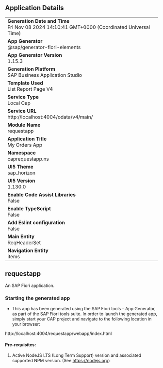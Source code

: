 ## Application Details
|               |
| ------------- |
|**Generation Date and Time**<br>Fri Nov 08 2024 14:10:41 GMT+0000 (Coordinated Universal Time)|
|**App Generator**<br>@sap/generator-fiori-elements|
|**App Generator Version**<br>1.15.3|
|**Generation Platform**<br>SAP Business Application Studio|
|**Template Used**<br>List Report Page V4|
|**Service Type**<br>Local Cap|
|**Service URL**<br>http://localhost:4004/odata/v4/main/|
|**Module Name**<br>requestapp|
|**Application Title**<br>My Orders App|
|**Namespace**<br>caprequestapp.ns|
|**UI5 Theme**<br>sap_horizon|
|**UI5 Version**<br>1.130.0|
|**Enable Code Assist Libraries**<br>False|
|**Enable TypeScript**<br>False|
|**Add Eslint configuration**<br>False|
|**Main Entity**<br>ReqHeaderSet|
|**Navigation Entity**<br>items|

## requestapp

An SAP Fiori application.

### Starting the generated app

-   This app has been generated using the SAP Fiori tools - App Generator, as part of the SAP Fiori tools suite.  In order to launch the generated app, simply start your CAP project and navigate to the following location in your browser:

http://localhost:4004/requestapp/webapp/index.html

#### Pre-requisites:

1. Active NodeJS LTS (Long Term Support) version and associated supported NPM version.  (See https://nodejs.org)


